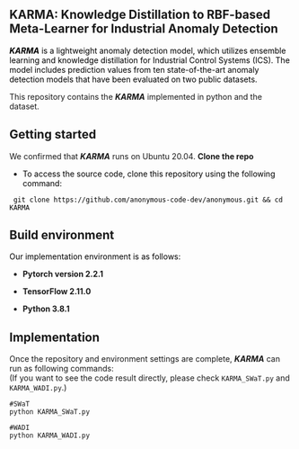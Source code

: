 KARMA: Knowledge Distillation to RBF-based Meta-Learner for Industrial Anomaly Detection
-------------
<span style="color:black;"> ***KARMA*** is a lightweight anomaly detection model, which utilizes ensemble learning and knowledge distillation for Industrial Control Systems (ICS). The model includes prediction values from ten state-of-the-art anomaly detection models that have been evaluated on two public datasets. </span>

This repository contains the ***KARMA*** implemented in python and the dataset.

Getting started
-------------
We confirmed that ***KARMA*** runs on Ubuntu 20.04.
**Clone the repo**
* <span style="color:black;"> To access the source code, clone this repository using the following command: </span>

<pre><code><span style="color:black;"> git clone https://github.com/anonymous-code-dev/anonymous.git && cd KARMA </span>
</code></pre>

Build environment
-------------
<span style="color:black;"> Our implementation environment is as follows: </span>

* **Pytorch version 2.2.1**
  
* **TensorFlow 2.11.0**
  
* **Python 3.8.1**

Implementation
-------------
Once the repository and environment settings are complete, ***KARMA*** can run as following commands:  
(If you want to see the code result directly, please check <code>KARMA_SWaT.py</code> and <code>KARMA_WADI.py</code>.)  

<pre><code>#SWaT 
python KARMA_SWaT.py
  
#WADI 
python KARMA_WADI.py</code></pre>


